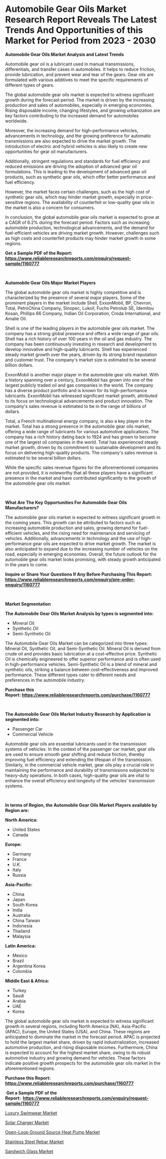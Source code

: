<p><h1>Automobile Gear Oils Market Research Report Reveals The Latest Trends And Opportunities of this Market for Period from 2023 - 2030</h1></p><p><strong>Automobile Gear Oils Market Analysis and Latest Trends</strong></p>
<p><p>Automobile gear oil is a lubricant used in manual transmissions, differentials, and transfer cases in automobiles. It helps to reduce friction, provide lubrication, and prevent wear and tear of the gears. Gear oils are formulated with various additives to meet the specific requirements of different types of gears.</p><p>The global automobile gear oils market is expected to witness significant growth during the forecast period. The market is driven by the increasing production and sales of automobiles, especially in emerging economies. Rising disposable income, changing lifestyles, and growing urbanization are key factors contributing to the increased demand for automobiles worldwide.</p><p>Moreover, the increasing demand for high-performance vehicles, advancements in technology, and the growing preference for automatic transmissions are also expected to drive the market growth. The introduction of electric and hybrid vehicles is also likely to create new opportunities for gear oil manufacturers.</p><p>Additionally, stringent regulations and standards for fuel efficiency and reduced emissions are driving the adoption of advanced gear oil formulations. This is leading to the development of advanced gear oil products, such as synthetic gear oils, which offer better performance and fuel efficiency.</p><p>However, the market faces certain challenges, such as the high cost of synthetic gear oils, which may hinder market growth, especially in price-sensitive regions. The availability of counterfeit or low-quality gear oils in the market is also a concern for consumers.</p><p>In conclusion, the global automobile gear oils market is expected to grow at a CAGR of 6.2% during the forecast period. Factors such as increasing automobile production, technological advancements, and the demand for fuel-efficient vehicles are driving market growth. However, challenges such as high costs and counterfeit products may hinder market growth in some regions.</p></p>
<p><strong>Get a Sample PDF of the Report:&nbsp; <a href="https://www.reliableresearchreports.com/enquiry/request-sample/1160777">https://www.reliableresearchreports.com/enquiry/request-sample/1160777</a></strong></p>
<p>&nbsp;</p>
<p><strong>Automobile Gear Oils Major Market Players</strong></p>
<p><p>The global automobile gear oils market is highly competitive and is characterized by the presence of several major players. Some of the prominent players in the market include Shell, ExxonMobil, BP, Chevron, Total, PetroChina Company, Sinopec, Lukoil, Fuchs Petrolub SE, Idemitsu Kosan, Phillips 66 Company, Indian Oil Corporation, Croda International, and Amalie Oil.</p><p>Shell is one of the leading players in the automobile gear oils market. The company has a strong global presence and offers a wide range of gear oils. Shell has a rich history of over 100 years in the oil and gas industry. The company has been continuously investing in research and development to develop innovative and high-quality lubricants. Shell has experienced steady market growth over the years, driven by its strong brand reputation and customer trust. The company's market size is estimated to be several billion dollars.</p><p>ExxonMobil is another major player in the automobile gear oils market. With a history spanning over a century, ExxonMobil has grown into one of the largest publicly traded oil and gas companies in the world. The company has a diverse product portfolio and is known for its high-performance lubricants. ExxonMobil has witnessed significant market growth, attributed to its focus on technological advancements and product innovation. The company's sales revenue is estimated to be in the range of billions of dollars.</p><p>Total, a French multinational energy company, is also a key player in the market. Total has a strong presence in the automobile gear oils market, offering a wide range of lubricants for various automotive applications. The company has a rich history dating back to 1924 and has grown to become one of the largest oil companies in the world. Total has experienced steady market growth, driven by its commitment to sustainable development and its focus on delivering high-quality products. The company's sales revenue is estimated to be several billion dollars.</p><p>While the specific sales revenue figures for the aforementioned companies are not provided, it is noteworthy that all these players have a significant presence in the market and have contributed significantly to the growth of the automobile gear oils market.</p></p>
<p>&nbsp;</p>
<p><strong>What Are The Key Opportunities For Automobile Gear Oils Manufacturers?</strong></p>
<p><p>The automobile gear oils market is expected to witness significant growth in the coming years. This growth can be attributed to factors such as increasing automobile production and sales, growing demand for fuel-efficient vehicles, and the rising need for maintenance and servicing of vehicles. Additionally, advancements in technology and the use of high-performance gear oils are expected to drive market growth. The market is also anticipated to expand due to the increasing number of vehicles on the road, especially in emerging economies. Overall, the future outlook for the automobile gear oils market looks promising, with steady growth anticipated in the years to come.</p></p>
<p><strong>Inquire or Share Your Questions If Any Before Purchasing This Report: <a href="https://www.reliableresearchreports.com/enquiry/pre-order-enquiry/1160777">https://www.reliableresearchreports.com/enquiry/pre-order-enquiry/1160777</a></strong></p>
<p>&nbsp;</p>
<p><strong>Market Segmentation</strong></p>
<p><strong>The Automobile Gear Oils Market Analysis by types is segmented into:</strong></p>
<p><ul><li>Mineral Oil</li><li>Synthetic Oil</li><li>Semi-Synthetic Oil</li></ul></p>
<p><p>The Automobile Gear Oils Market can be categorized into three types: Mineral Oil, Synthetic Oil, and Semi-Synthetic Oil. Mineral Oil is derived from crude oil and provides basic lubrication at a cost-effective price. Synthetic Oil is chemically engineered to offer superior performance and is often used in high-performance vehicles. Semi-Synthetic Oil is a blend of mineral and synthetic oils, striking a balance between cost-effectiveness and improved performance. These different types cater to different needs and preferences in the automobile industry.</p></p>
<p><strong>Purchase this Report:&nbsp;<a href="https://www.reliableresearchreports.com/purchase/1160777">https://www.reliableresearchreports.com/purchase/1160777</a></strong></p>
<p>&nbsp;</p>
<p><strong>The Automobile Gear Oils Market Industry Research by Application is segmented into:</strong></p>
<p><ul><li>Passenger Car</li><li>Commercial Vehicle</li></ul></p>
<p><p>Automobile gear oils are essential lubricants used in the transmission systems of vehicles. In the context of the passenger car market, gear oils are used to ensure smooth gear shifting and reduce friction, thereby improving fuel efficiency and extending the lifespan of the transmission. Similarly, in the commercial vehicle market, gear oils play a crucial role in maintaining the performance and durability of transmissions subjected to heavy-duty operations. In both cases, high-quality gear oils are vital to enhance the overall efficiency and longevity of the vehicles' transmission systems.</p></p>
<p>&nbsp;</p>
<p><strong>In terms of Region, the Automobile Gear Oils Market Players available by Region are:</strong></p>
<p>
    <p> <strong> North America: </strong>
        <ul>
            <li>United States</li>
            <li>Canada</li>
        </ul>
        </p> 
    <p> <strong> Europe: </strong>
        <ul>
            <li>Germany</li>
            <li>France</li>
            <li>U.K.</li>
            <li>Italy</li>
            <li>Russia</li>
        </ul>
        </p> 
    <p> <strong> Asia-Pacific: </strong>
        <ul>
            <li>China</li>
            <li>Japan</li>
            <li>South Korea</li>
            <li>India</li>
            <li>Australia</li>
            <li>China Taiwan</li>
            <li>Indonesia</li>
            <li>Thailand</li>
            <li>Malaysia</li>
        </ul>
        </p> 
    <p> <strong> Latin America: </strong>
        <ul>
            <li>Mexico</li>
            <li>Brazil</li>
            <li>Argentina Korea</li>
            <li>Colombia</li>
        </ul>
        </p> 
    <p> <strong> Middle East & Africa: </strong>
        <ul>
            <li>Turkey</li>
            <li>Saudi</li>
            <li>Arabia</li>
            <li>UAE</li>
            <li>Korea</li>
        </ul>
    </p>
    </p>
<p><p>The global automobile gear oils market is expected to witness significant growth in several regions, including North America (NA), Asia-Pacific (APAC), Europe, the United States (USA), and China. These regions are anticipated to dominate the market in the forecast period. APAC is projected to hold the largest market share, driven by rapid industrialization, increased automotive production, and rising disposable incomes. Furthermore, China is expected to account for the highest market share, owing to its robust automotive industry and growing demand for vehicles. These factors indicate positive growth prospects for the automobile gear oils market in the aforementioned regions.</p></p>
<p><strong>Purchase this Report: <a href="https://www.reliableresearchreports.com/purchase/1160777">https://www.reliableresearchreports.com/purchase/1160777</a></strong></p>
<p>&nbsp;<strong>Get a Sample PDF of the Report:&nbsp;&nbsp;<a href="https://www.reliableresearchreports.com/enquiry/request-sample/1160777">https://www.reliableresearchreports.com/enquiry/request-sample/1160777</a></strong></p>
<p><strong></strong></p>
<p><p><a href="https://medium.com/@annarussell1981/luxury-swimwear-market-size-growth-forecast-2023-2030-c3b8ae1b7728">Luxury Swimwear Market</a></p><p><a href="https://www.linkedin.com/pulse/solar-charger-market-size-share-global-analysis-report-yl0oe/">Solar Charger Market</a></p><p><a href="https://github.com/gdfhhhj/Market-Research-Report-List-1/blob/main/open-loop-ground-source-heat-pump-market.md">Open-Loop Ground Source Heat Pump Market</a></p><p><a href="https://medium.com/@anamariaagolli86/stainless-steel-rebar-market-size-growth-forecast-2023-2030-cf6fcca1b997">Stainless Steel Rebar Market</a></p><p><a href="https://www.linkedin.com/pulse/sandwich-glass-market-size-2023-2030-global-industrial-prkse/">Sandwich Glass Market</a></p></p>